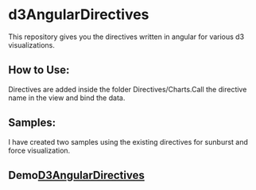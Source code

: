 # d3AngularDirectives

This repository gives you the directives written in angular for various d3 visualizations.

## How to Use:
Directives are added inside the folder Directives/Charts.Call the directive name in the view and bind the data. 

## Samples:
I have created two samples using the existing directives for sunburst and force visualization.

## Demo[D3AngularDirectives](https://dashboard.heroku.com/apps/d3angular)
